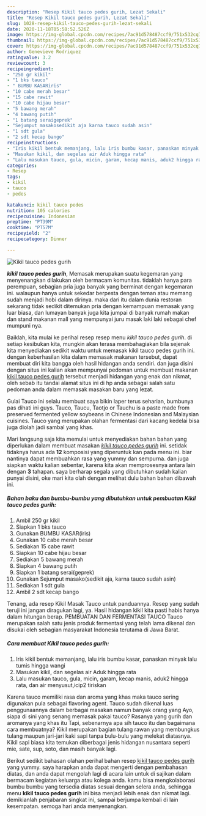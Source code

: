 ```yaml
---
description: "Resep Kikil tauco pedes gurih, Lezat Sekali"
title: "Resep Kikil tauco pedes gurih, Lezat Sekali"
slug: 1028-resep-kikil-tauco-pedes-gurih-lezat-sekali
date: 2020-11-18T05:58:52.526Z
image: https://img-global.cpcdn.com/recipes/7ac91d578487ccf9/751x532cq70/kikil-tauco-pedes-gurih-foto-resep-utama.jpg
thumbnail: https://img-global.cpcdn.com/recipes/7ac91d578487ccf9/751x532cq70/kikil-tauco-pedes-gurih-foto-resep-utama.jpg
cover: https://img-global.cpcdn.com/recipes/7ac91d578487ccf9/751x532cq70/kikil-tauco-pedes-gurih-foto-resep-utama.jpg
author: Genevieve Rodriquez
ratingvalue: 3.2
reviewcount: 3
recipeingredient:
- "250 gr kikil"
- "1 bks tauco"
- " BUMBU KASARiris"
- "10 cabe merah besar"
- "15 cabe rawit"
- "10 cabe hijau besar"
- "5 bawang merah"
- "4 bawang putih"
- "1 batang seraigeprek"
- "Sejumput masakosedikit aja karna tauco sudah asin"
- "1 sdt gula"
- "2 sdt kecap bango"
recipeinstructions:
- "Iris kikil bentuk memanjang, lalu iris bumbu kasar, panaskan minyak lalu tumis hingga wangi"
- "Masukan kikil, dan segelas air Aduk hingga rata"
- "Lalu masukan tauco, gula, micin, garam, kecap manis, aduk2 hingga rata, dan air menyusut,icip2 tiriskan"
categories:
- Resep
tags:
- kikil
- tauco
- pedes

katakunci: kikil tauco pedes 
nutrition: 105 calories
recipecuisine: Indonesian
preptime: "PT39M"
cooktime: "PT57M"
recipeyield: "2"
recipecategory: Dinner

---
```



![Kikil tauco pedes gurih](https://img-global.cpcdn.com/recipes/7ac91d578487ccf9/751x532cq70/kikil-tauco-pedes-gurih-foto-resep-utama.jpg)

<b><i>kikil tauco pedes gurih</i></b>, Memasak merupakan suatu kegemaran yang menyenangkan dilakukan oleh bermacam komunitas. tidaklah hanya para perempuan, sebagian pria juga banyak yang berminat dengan kegemaran ini. walaupun hanya untuk sekedar berpesta dengan teman atau memang sudah menjadi hobi dalam dirinya. maka dari itu dalam dunia restoran sekarang tidak sedikit ditemukan pria dengan kemampuan memasak yang luar biasa, dan lumayan banyak juga kita jumpai di banyak rumah makan dan stand makanan mall yang mempunyai juru masak laki laki sebagai chef mumpuni nya.

Baiklah, kita mulai ke perihal resep resep menu <i>kikil tauco pedes gurih</i>. di setiap kesibukan kita, mungkin akan terasa membahagiakan bila sejenak kita menyediakan sedikit waktu untuk memasak kikil tauco pedes gurih ini. dengan keberhasilan kita dalam memasak makanan tersebut, dapat membuat diri kita bangga oleh hasil hidangan anda sendiri. dan juga disini dengan situs ini kalian akan mempunyai pedoman untuk membuat makanan <u>kikil tauco pedes gurih</u> tersebut menjadi hidangan yang enak dan nikmat, oleh sebab itu tandai alamat situs ini di hp anda sebagai salah satu pedoman anda dalam memasak masakan baru yang lezat.

Gulai Tauco ini selalu membuat saya bikin laper terus seharian, bumbunya pas dihati ini guys. Tauco, Taucu, Taotjo or Tauchu is a paste made from preserved fermented yellow soybeans in Chinese Indonesian and Malaysian cuisines. Tauco yang merupakan olahan fermentasi dari kacang kedelai bisa juga diolah jadi sambal yang khas.


Mari langsung saja kita memulai untuk menyediakan bahan bahan yang diperlukan dalam membuat masakan <u><i>kikil tauco pedes gurih</i></u> ini. setidak tidaknya harus ada <b>12</b> komposisi yang diperuntuk kan pada menu ini. biar nantinya dapat membuahkan rasa yang yummy dan sempurna. dan juga siapkan waktu kalian sebentar, karena kita akan memprosesnya antara lain dengan <b>3</b> tahapan. saya berharap segala yang dibutuhkan sudah kalian punyai disini, oke mari kita olah dengan melihat dulu bahan bahan dibawah ini.

<!--inarticleads1-->

##### Bahan baku dan bumbu-bumbu yang dibutuhkan untuk pembuatan Kikil tauco pedes gurih:

1. Ambil 250 gr kikil
1. Siapkan 1 bks tauco
1. Gunakan  BUMBU KASAR(iris)
1. Gunakan 10 cabe merah besar
1. Sediakan 15 cabe rawit
1. Siapkan 10 cabe hijau besar
1. Sediakan 5 bawang merah
1. Siapkan 4 bawang putih
1. Siapkan 1 batang serai(geprek)
1. Gunakan Sejumput masako(sedikit aja, karna tauco sudah asin)
1. Sediakan 1 sdt gula
1. Ambil 2 sdt kecap bango


Tenang, ada resep Kikil Masak Tauco untuk panduannya. Resep yang sudah teruji ini jangan diragukan lagi, ya. Hasil hidangan kikil kita pasti habis hanya dalam hitungan berap. PEMBUATAN DAN FERMENTASI TAUCO Tauco merupakan salah satu jenis produk fermentasi yang telah lama dikenal dan disukai oleh sebagian masyarakat Indonesia terutama di Jawa Barat. 

<!--inarticleads2-->

##### Cara membuat Kikil tauco pedes gurih:

1. Iris kikil bentuk memanjang, lalu iris bumbu kasar, panaskan minyak lalu tumis hingga wangi
1. Masukan kikil, dan segelas air Aduk hingga rata
1. Lalu masukan tauco, gula, micin, garam, kecap manis, aduk2 hingga rata, dan air menyusut,icip2 tiriskan


Karena tauco memiliki rasa dan aroma yang khas maka tauco sering digunakan pula sebagai flavoring agent. Tauco sudah dikenal luas penggunaannya dalam berbagai masakan namun banyak orang yang Ayo, siapa di sini yang senang memasak pakai tauco? Rasanya yang gurih dan aromanya yang khas itu Tapi, sebenarnya apa sih tauco itu dan bagaimana cara membuatnya? Kikil merupakan bagian tulang rawan yang membungkus tulang maupun jari-jari kaki sapi tanpa bulu-bulu yang melekat diatasnya. Kikil sapi biasa kita temukan diberbagai jenis hidangan nusantara seperti mie, sate, sup, soto, dan masih banyak lagi. 

Berikut sedikit bahasan olahan perihal bahan resep <u>kikil tauco pedes gurih</u> yang yummy. saya harapkan anda dapat mengerti dengan pembahasan diatas, dan anda dapat mengolah lagi di acara lain untuk di sajikan dalam bermacam kegiatan keluarga atau kolega anda. kamu bisa mengkolaborasi bumbu bumbu yang tersedia diatas sesuai dengan selera anda, sehingga menu <b>kikil tauco pedes gurih</b> ini bisa menjadi lebih enak dan nikmat lagi. demikianlah penjabaran singkat ini, sampai berjumpa kembali di lain kesempatan. semoga hari anda menyenangkan.
